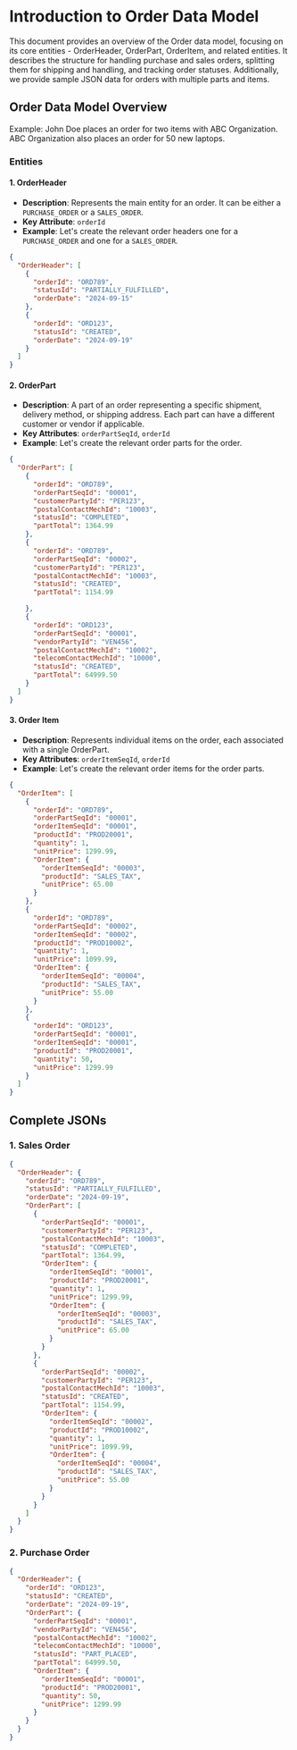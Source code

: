 # Introduction to Order Data Model

This document provides an overview of the Order data model, focusing on its core entities - OrderHeader, OrderPart, OrderItem, and related entities. It describes the structure for handling purchase and sales orders, splitting them for shipping and handling, and tracking order statuses. Additionally, we provide sample JSON data for orders with multiple parts and items.

## Order Data Model Overview

Example: John Doe places an order for two items with ABC Organization. ABC Organization also places an order for 50 new laptops.

### Entities
#### 1. OrderHeader
- **Description**: Represents the main entity for an order. It can be either a `PURCHASE_ORDER` or a `SALES_ORDER`.
- **Key Attribute**: `orderId`
- **Example**: Let's create the relevant order headers one for a `PURCHASE_ORDER` and one for a `SALES_ORDER`.
```json
{
  "OrderHeader": [
    {
      "orderId": "ORD789",
      "statusId": "PARTIALLY_FULFILLED",
      "orderDate": "2024-09-15"
    },
    {
      "orderId": "ORD123",
      "statusId": "CREATED",
      "orderDate": "2024-09-19"
    }
  ]
}
```

#### 2. OrderPart
- **Description**: A part of an order representing a specific shipment, delivery method, or shipping address. Each part can have a different customer or vendor if applicable.
- **Key Attributes**: `orderPartSeqId`, `orderId`
- **Example**: Let's create the relevant order parts for the order.
```json
{
  "OrderPart": [
    {
      "orderId": "ORD789",
      "orderPartSeqId": "00001",
      "customerPartyId": "PER123",
      "postalContactMechId": "10003",
      "statusId": "COMPLETED",
      "partTotal": 1364.99
    },
    {
      "orderId": "ORD789",
      "orderPartSeqId": "00002",
      "customerPartyId": "PER123",
      "postalContactMechId": "10003",
      "statusId": "CREATED",
      "partTotal": 1154.99

    },
    {
      "orderId": "ORD123",
      "orderPartSeqId": "00001",
      "vendorPartyId": "VEN456",
      "postalContactMechId": "10002",
      "telecomContactMechId": "10000",
      "statusId": "CREATED",
      "partTotal": 64999.50
    }
  ]
}
```
#### 3. Order Item
- **Description**: Represents individual items on the order, each associated with a single OrderPart.
- **Key Attributes**: `orderItemSeqId`, `orderId`
- **Example**: Let's create the relevant order items for the order parts.
```json
{
  "OrderItem": [
    {
      "orderId": "ORD789",
      "orderPartSeqId": "00001",
      "orderItemSeqId": "00001",
      "productId": "PROD20001",
      "quantity": 1,
      "unitPrice": 1299.99,
      "OrderItem": {
        "orderItemSeqId": "00003",
        "productId": "SALES_TAX",
        "unitPrice": 65.00
      }
    },
    {
      "orderId": "ORD789",
      "orderPartSeqId": "00002",
      "orderItemSeqId": "00002",
      "productId": "PROD10002",
      "quantity": 1,
      "unitPrice": 1099.99,
      "OrderItem": {
        "orderItemSeqId": "00004",
        "productId": "SALES_TAX",
        "unitPrice": 55.00
      }
    },
    {
      "orderId": "ORD123",
      "orderPartSeqId": "00001",
      "orderItemSeqId": "00001",
      "productId": "PROD20001",
      "quantity": 50,
      "unitPrice": 1299.99
    }
  ]
}
```

## Complete JSONs
### 1. Sales Order
```json
{
  "OrderHeader": {
    "orderId": "ORD789",
    "statusId": "PARTIALLY_FULFILLED",
    "orderDate": "2024-09-19",
    "OrderPart": [
      {
        "orderPartSeqId": "00001",
        "customerPartyId": "PER123",
        "postalContactMechId": "10003",
        "statusId": "COMPLETED",
        "partTotal": 1364.99,
        "OrderItem": {
          "orderItemSeqId": "00001",
          "productId": "PROD20001",
          "quantity": 1,
          "unitPrice": 1299.99,
          "OrderItem": {
            "orderItemSeqId": "00003",
            "productId": "SALES_TAX",
            "unitPrice": 65.00
          }
        }
      },
      {
        "orderPartSeqId": "00002",
        "customerPartyId": "PER123",
        "postalContactMechId": "10003",
        "statusId": "CREATED",
        "partTotal": 1154.99,
        "OrderItem": {
          "orderItemSeqId": "00002",
          "productId": "PROD10002",
          "quantity": 1,
          "unitPrice": 1099.99,
          "OrderItem": {
            "orderItemSeqId": "00004",
            "productId": "SALES_TAX",
            "unitPrice": 55.00
          }
        }
      }
    ]
  }
}
```


### 2. Purchase Order
```json
{
  "OrderHeader": { 
    "orderId": "ORD123",
    "statusId": "CREATED",
    "orderDate": "2024-09-19",
    "OrderPart": {
      "orderPartSeqId": "00001",
      "vendorPartyId": "VEN456",
      "postalContactMechId": "10002",
      "telecomContactMechId": "10000",
      "statusId": "PART_PLACED",
      "partTotal": 64999.50,
      "OrderItem": {
        "orderItemSeqId": "00001",
        "productId": "PROD20001",
        "quantity": 50,
        "unitPrice": 1299.99
      }
    }
  }
}
```